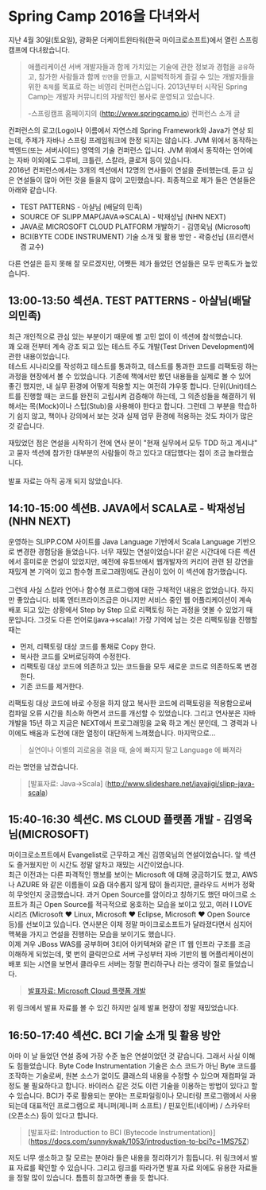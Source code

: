# Spring Camp 2016을 다녀와서

지난 4월 30일(토요일), 광화문 더케이트윈타워(한국 마이크로소프트)에서 열린 스프링 캠프에 다녀왔습니다. 

> 애플리케이션 서버 개발자들과 함께 가치있는 기술에 관한 정보과 경험을 `공유`하고, 참가한 사람들과 함께 `인연`을 만들고, 시끌벅적하게 즐길 수 있는 개발자들을 위한 `축제`를 목표로 하는 비영리 컨퍼런스입니다. 
2013년부터 시작된 Spring Camp는 개발자 커뮤니티의 자발적인 봉사로 운영되고 있습니다.
> 
> -스프링캠프 홈페이지의 (http://www.springcamp.io) 컨퍼런스 소개 글

컨퍼런스의 로고(Logo)나 이름에서 자연스레 Spring Framework와 Java가 연상 되는데, 주제가 자바나 스프링 프레임워크에 한정 되지는 않습니다. JVM 위에서 동작하는 백엔드(또는 서버사이드) 영역의 기술 컨퍼런스 입니다. JVM 위에서 동작하는 언어에는 자바 이외에도 그루비, 크틀린, 스칼라, 클로저 등이 있습니다.<br>
2016년 컨퍼런스에서는 3개의 섹션에서 12명의 연사들이 연설을 준비했는데, 듣고 싶은 연설들이 많아 어떤 것을 들을지 많이 고민했습니다. 최종적으로 제가 들은 연설들은 아래와 같습니다.

- TEST PATTERNS - 아샬님 (배달의 민족)
- SOURCE OF SLIPP.MAP(JAVA=>SCALA) - 박재성님 (NHN NEXT)
- JAVA로 MICROSOFT CLOUD PLATFORM 개발하기 - 김영욱님 (Microsoft)
- BCI(BYTE CODE INSTRUMENT) 기술 소개 및 활용 방안 - 곽중선님 (프리랜서 겸 교수)

다른 연설은 듣지 못해 잘 모르겠지만, 어쨋든 제가 들었던 연설들은 모두 만족도가 높았습니다.

## 13:00-13:50 섹션A. TEST PATTERNS - 아샬님(배달의민족)
최근 개인적으로 관심 있는 부분이기 때문에 별 고민 없이 이 섹션에 참석했습니다. <br> 꽤 오래 전부터 계속 강조 되고 있는 테스트 주도 개발(Test Driven Development)에 관한 내용이었습니다.<br> 테스트 시나리오를 작성하고 테스트를 통과하고, 테스트를 통과한 코드를 리팩토링 하는 과정을 현장에서 볼 수 있었습니다. 기존에 책에서만 봤던 내용들을 실제로 볼 수 있어 좋긴 했지만, 내 실무 환경에 어떻게 적용할 지는 여전히 갸우뚱 합니다. 단위(Unit)테스트를 진행할 때는 코드를 완전히 고립시켜 검증해야 하는데, 그 의존성들을 해결하기 위해서는 목(Mock)이나 스텁(Stub)을 사용해야 한다고 합니다. 그런데 그 부분을 학습하기 쉽지 않고, 책이나 강의에서 보는 것과 실제 업무 환경에 적용하는 것도 차이가 많은 것 같습니다.

재밌었던 점은 연설을 시작하기 전에 연사 분이 "현재 실무에서 모두 TDD 하고 계시냐" 고 묻자 섹션에 참가한 대부분의 사람들이 하고 있다고 대답했다는 점이 조금 놀라웠습니다.<br><br>
발표 자료는 아직 공개 되지 않았습니다.


## 14:10-15:00  섹션B. JAVA에서 SCALA로 - 박재성님(NHN NEXT)
운영하는 SLIPP.COM 사이트를 Java Language 기반에서 Scala Language 기반으로 변경한 경험담을 들었습니다. 너무 재밌는 연설이었습니다! 같은 시간대에 다른 섹션에서 흥미로운 연설이 있었지만, 예전에 유튜브에서 웹개발자의 커리어 관련 된 강연을 재밌게 본 기억이 있고 함수형 프로그래밍에도 관심이 있어 이 섹션에 참가했습니다. <br><br> 그런데 사실 스칼라 언어나 함수형 프로그램에 대한 구체적인 내용은 없었습니다. 하지만 좋았습니다. 비록 엔터프라이즈급은 아니지만 서비스 중인 웹 어플리케이션이 계속 배포 되고 있는 상황에서 Step by Step 으로 리팩토링 하는 과정을 엿볼 수 있었기 때문입니다. 그것도 다른 언어로(java->scala)! 가장 기억에 남는 것은 리팩토링을 진행할 때는

- 먼저, 리팩토링 대상 코드를 통채로 Copy 한다.
- 복사한 코드를 오버로딩하여 수정한다.
- 리팩토링 대상 코드에 의존하고 있는 코드들을 모두 새로운 코드로 의존하도록 변경한다.
- 기존 코드를 제거한다.

리팩토링 대상 코드에 바로 수정을 하지 않고 복사한 코드에 리팩토링을 적용함으로써 컴파일 오류 시간을 최소화 하면서 코드를 개선할 수 있었습니다. 그리고 연사분은 자바 개발을 15년 하고 지금은 NEXT에서 프로그래밍을 교육 하고 계신 분인데, 그 경력과 나이에도 배움과 도전에 대한 열정이 대단하게 느껴졌습니다. 마지막으로...

> 실연이나 이별의 괴로움을 겪을 때, 술에 빠지지 말고 Language 에 빠져라

라는 명언을 남겼습니다. <br>

> [발표자료: Java->Scala] (http://www.slideshare.net/javajigi/slipp-java-scala)


## 15:40-16:30 섹션C. MS CLOUD 플랫폼 개발 - 김영욱님(MICROSOFT)
마이크로소프트에서 Evangelist로 근무하고 계신 김영욱님의 연설이었습니다. 앞 섹션도 즐거웠지만 이 시간도 정말 알차고 재밌는 시간이었습니다. <br>최근 이전과는 다른 파격적인 행보를 보이는 Microsoft 에 대해 궁금하기도 했고, AWS나 AZURE 와 같은 이름들이 요즘 대수롭지 않게 많이 들리지만, 클라우드 서버가 정확히 무엇인지 궁금했습니다. 과거 Open Source를 암이라고 칭하기도 했던 마이크로 소프트가 최근 Open Source를 적극적으로 옹호하는 모습을 보이고 있고, 여러 I LOVE 시리즈 (Microsoft ♥ Linux, Microsoft ♥ Eclipse, Microsoft ♥ Open Source 등)를 선보이고 있습니다. 연사분은 이제 정말 마이크로소프트가 달라졌다면서 심지어 맥북을 가지고 연설을 진행하는 모습을 보이기도 했습니다. <br>이제 겨우 JBoss WAS를 공부하며 3티어 아키텍쳐와 같은 IT 웹 인프라 구조를 조금 이해하게 되었는데, 몇 번의 클릭만으로 서버 구성부터 자바 기반의 웹 어플리케이션이 배포 되는 시연을 보면서 클라우드 서버는 정말 편리하구나 라는 생각이 절로 들었습니다.<br>

> [발표자료: Microsoft Cloud 플랫폼 개발](https://github.com/KoreaEva/Java)

위 링크에서 발표 자료를 볼 수 있긴 하지만 실제 발표 현장이 정말 재밌었습니다.



## 16:50-17:40 섹션C. BCI 기술 소개 및 활용 방안
아마 이 날 들었던 연설 중에 가장 수준 높은 연설이었던 것 같습니다. 그래서 사실 이해도 힘들었습니다.
Byte Code Instrumentation 기술은 소스 코드가 아닌 Byte 코드를 조작하는 기술로써, 원본 소스가 없이도 클래스의 내용을 수정할 수 있으며 재컴파일 과정도 불 필요하다고 합니다. 바이러스 같은 것도 이런 기술을 이용하는 방법이 있다고 할 수 있습니다. BCI가 주로 활용되는 분야는 프로파일링이나 모니터링 프로그램에서 사용되는데 대표적인 프로그램으로 제니퍼(제니퍼 소프트) / 핀포인트(네이버) / 스카우터(오픈소스) 등이 있다고 합니다.

> [발표자료: Introduction to BCI (Bytecode Instrumentation)] (https://docs.com/sunnykwak/1053/introduction-to-bci?c=1MS75Z)

저도 너무 생소하고 잘 모르는 분야라 들은 내용을 정리하기가 힘듭니다. 위 링크에서 발표 자료를 확인할 수 있습니다. 그리고 링크를 따라가면 발표 자료 외에도 유용한 자료들을 정말 많이 있습니다. 틈틈히 참고하면 좋을 듯 합니다.